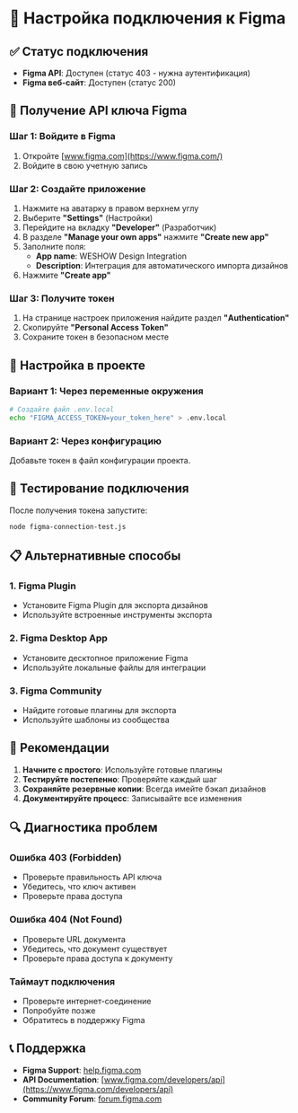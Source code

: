 # 🎨 Настройка подключения к Figma

## ✅ Статус подключения
- **Figma API**: Доступен (статус 403 - нужна аутентификация)
- **Figma веб-сайт**: Доступен (статус 200)

## 🔑 Получение API ключа Figma

### Шаг 1: Войдите в Figma
1. Откройте [www.figma.com](https://www.figma.com/)
2. Войдите в свою учетную запись

### Шаг 2: Создайте приложение
1. Нажмите на аватарку в правом верхнем углу
2. Выберите **"Settings"** (Настройки)
3. Перейдите на вкладку **"Developer"** (Разработчик)
4. В разделе **"Manage your own apps"** нажмите **"Create new app"**
5. Заполните поля:
   - **App name**: WESHOW Design Integration
   - **Description**: Интеграция для автоматического импорта дизайнов
6. Нажмите **"Create app"**

### Шаг 3: Получите токен
1. На странице настроек приложения найдите раздел **"Authentication"**
2. Скопируйте **"Personal Access Token"**
3. Сохраните токен в безопасном месте

## 🔧 Настройка в проекте

### Вариант 1: Через переменные окружения
```bash
# Создайте файл .env.local
echo "FIGMA_ACCESS_TOKEN=your_token_here" > .env.local
```

### Вариант 2: Через конфигурацию
Добавьте токен в файл конфигурации проекта.

## 🚀 Тестирование подключения

После получения токена запустите:
```bash
node figma-connection-test.js
```

## 📋 Альтернативные способы

### 1. Figma Plugin
- Установите Figma Plugin для экспорта дизайнов
- Используйте встроенные инструменты экспорта

### 2. Figma Desktop App
- Установите десктопное приложение Figma
- Используйте локальные файлы для интеграции

### 3. Figma Community
- Найдите готовые плагины для экспорта
- Используйте шаблоны из сообщества

## 🎯 Рекомендации

1. **Начните с простого**: Используйте готовые плагины
2. **Тестируйте постепенно**: Проверяйте каждый шаг
3. **Сохраняйте резервные копии**: Всегда имейте бэкап дизайнов
4. **Документируйте процесс**: Записывайте все изменения

## 🔍 Диагностика проблем

### Ошибка 403 (Forbidden)
- Проверьте правильность API ключа
- Убедитесь, что ключ активен
- Проверьте права доступа

### Ошибка 404 (Not Found)
- Проверьте URL документа
- Убедитесь, что документ существует
- Проверьте права доступа к документу

### Таймаут подключения
- Проверьте интернет-соединение
- Попробуйте позже
- Обратитесь в поддержку Figma

## 📞 Поддержка

- **Figma Support**: [help.figma.com](https://help.figma.com)
- **API Documentation**: [www.figma.com/developers/api](https://www.figma.com/developers/api)
- **Community Forum**: [forum.figma.com](https://forum.figma.com)







